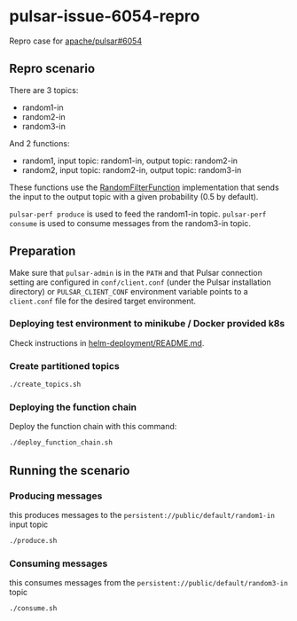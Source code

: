 # pulsar-issue-6054-repro

Repro case for [apache/pulsar#6054](https://github.com/apache/pulsar/issues/6054)

## Repro scenario

There are 3 topics:
* random1-in
* random2-in
* random3-in

And 2 functions:
* random1, input topic: random1-in, output topic: random2-in
* random2, input topic: random2-in, output topic: random3-in

These functions use the [RandomFilterFunction](random-filter-function/src/main/java/com/github/lhotari/pulsar/RandomFilterFunction.java) implementation that sends the input to the output topic with a given probability (0.5 by default).

`pulsar-perf produce` is used to feed the random1-in topic. `pulsar-perf consume` is used to consume messages from the random3-in topic.

## Preparation

Make sure that `pulsar-admin` is in the `PATH` and that Pulsar connection setting are configured in `conf/client.conf` (under the Pulsar installation directory) or `PULSAR_CLIENT_CONF` environment variable points to a `client.conf` file for the desired target environment.

### Deploying test environment to minikube / Docker provided k8s

Check instructions in [helm-deployment/README.md](helm-deployment/README.md).


### Create partitioned topics

```bash
./create_topics.sh
```

### Deploying the function chain


Deploy the function chain with this command:

```bash
./deploy_function_chain.sh
```

## Running the scenario

### Producing messages

this produces messages to the `persistent://public/default/random1-in` input topic

```bash
./produce.sh
```

### Consuming messages

this consumes messages from the `persistent://public/default/random3-in` topic

```bash
./consume.sh
```
